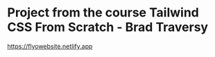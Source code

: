 # Project from the course Tailwind CSS From Scratch - Brad Traversy

https://flyowebsite.netlify.app
